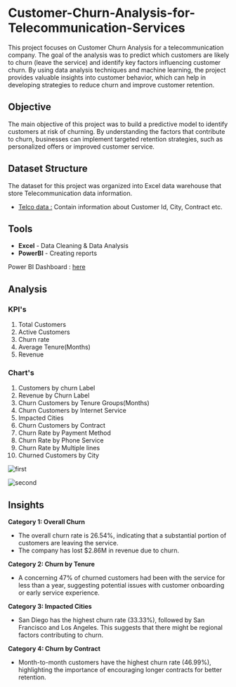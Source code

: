 # Customer-Churn-Analysis-for-Telecommunication-Services
This project focuses on Customer Churn Analysis for a telecommunication company. The goal of the analysis was to predict which customers are likely to churn (leave the service) and identify key factors influencing customer churn. By using data analysis techniques and machine learning, the project provides valuable insights into customer behavior, which can help in developing strategies to reduce churn and improve customer retention.

## Objective
The main objective of this project was to build a predictive model to identify customers at risk of churning. By understanding the factors that contribute to churn, businesses can implement targeted retention strategies, such as personalized offers or improved customer service.

## Dataset Structure
The dataset for this project was organized into Excel data warehouse that store Telecommunication data information.
  - [Telco data :](https://github.com/jemisha29/Customer-Churn-Analysis-for-Telecommunication-Services/blob/main/Telco_customer_churn.xlsx) Contain information about Customer Id, City, Contract etc.

## Tools

  * **Excel** - Data Cleaning & Data Analysis
  * **PowerBI** - Creating reports

  Power BI Dashboard : [here](https://github.com/jemisha29/Customer-Churn-Analysis-for-Telecommunication-Services/blob/main/customer%20churn%20dashboard.pbix)
  
## Analysis 
### KPI's
  1. Total Customers
  2. Active Customers
  3. Churn rate
  4. Average Tenure(Months)
  5. Revenue

### Chart's 
  1. Customers by churn Label
  2. Revenue by Churn Label
  3. Churn Customers by Tenure Groups(Months)
  4. Churn Customers by Internet Service
  5. Impacted Cities
  6. Churn Customers by Contract
  7. Churn Rate by Payment Method
  8. Churn Rate by Phone Service
  9. Churn Rate by Multiple lines
  10. Churned Customers by City


![first](https://github.com/user-attachments/assets/de3e5326-4eef-461d-ae98-ac7af35ee068)


![second](https://github.com/user-attachments/assets/bcc5e1d8-575f-48ec-ae45-0647db26be9c)

## Insights

**Category 1: Overall Churn**
  - The overall churn rate is 26.54%, indicating that a substantial portion of customers are leaving the service.
  - The company has lost $2.86M in revenue due to churn.

**Category 2: Churn by Tenure**
  - A concerning 47% of churned customers had been with the service for less than a year, suggesting potential issues with customer onboarding or early service experience.

**Category 3: Impacted Cities**
  - San Diego has the highest churn rate (33.33%), followed by San Francisco and Los Angeles. This suggests that there might be regional factors contributing to churn.
    
**Category 4: Churn by Contract**
  - Month-to-month customers have the highest churn rate (46.99%), highlighting the importance of encouraging longer contracts for better retention.
